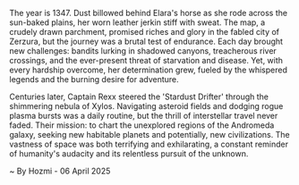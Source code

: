 
The year is 1347.  Dust billowed behind Elara's horse as she rode across the sun-baked plains, her worn leather jerkin stiff with sweat.  The map, a crudely drawn parchment, promised riches and glory in the fabled city of Zerzura, but the journey was a brutal test of endurance.  Each day brought new challenges: bandits lurking in shadowed canyons, treacherous river crossings, and the ever-present threat of starvation and disease.  Yet, with every hardship overcome, her determination grew, fueled by the whispered legends and the burning desire for adventure.

Centuries later, Captain Rexx steered the 'Stardust Drifter' through the shimmering nebula of Xylos.  Navigating asteroid fields and dodging rogue plasma bursts was a daily routine, but the thrill of interstellar travel never faded.  Their mission: to chart the unexplored regions of the Andromeda galaxy, seeking new habitable planets and potentially, new civilizations.  The vastness of space was both terrifying and exhilarating, a constant reminder of humanity's audacity and its relentless pursuit of the unknown.

~ By Hozmi - 06 April 2025
